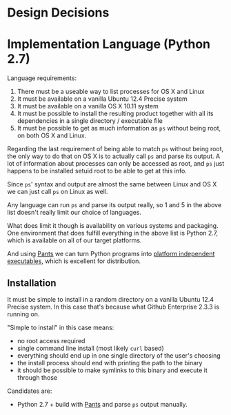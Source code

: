 # Design Decisions

# Implementation Language (Python 2.7)
Language requirements:

1. There must be a useable way to list processes for OS X and Linux
2. It must be available on a vanilla Ubuntu 12.4 Precise system
3. It must be available on a vanilla OS X 10.11 system
4. It must be possible to install the resulting product together with all its
dependencies in a single directory / executable file
5. It must be possible to get as much information as `ps` without being root, on
both OS X and Linux.

Regarding the last requirement of being able to match `ps` without being root,
the only way to do that on OS X is to actually call `ps` and parse its output.
A lot of information about processes can only be accessed as root, and `ps` just
happens to be installed setuid root to be able to get at this info.

Since `ps`' syntax and output are almost the same between Linux and OS X we can
just call `ps` on Linux as well.

Any language can run `ps` and parse its output really, so 1 and 5 in the above
list doesn't really limit our choice of languages.

What does limit it though is availability on various systems and packaging. One
environment that does fulfill everything in the above list is Python 2.7, which
is available on all of our target platforms.

And using [Pants](https://pantsbuild.github.io/python-readme.html) we can turn
Python programs into [platform independent
executables](https://pex.readthedocs.org/en/stable/whatispex.html#whatispex),
which is excellent for distribution.

## Installation
It must be simple to install in a random directory on a vanilla
Ubuntu 12.4 Precise system. In this case that's because what Github Enterprise
2.3.3 is running on.

"Simple to install" in this case means:
* no root access required
* single command line install (most likely `curl` based)
* everything should end up in one single directory of the user's choosing
* the install process should end with printing the path to the binary
* it should be possible to make symlinks to this binary and execute it through
those

Candidates are:
* Python 2.7 + build with
[Pants](https://pantsbuild.github.io/python-readme.html) and parse `ps` output
manually.
